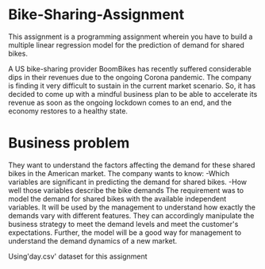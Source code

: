 # Bike-Sharing-Assignment
This assignment is a programming assignment wherein you have to build a multiple linear regression model for the prediction of demand for shared bikes. 

A US bike-sharing provider BoomBikes has recently suffered considerable dips in their revenues due to the ongoing Corona pandemic. The company is finding it very difficult to sustain in the current market scenario. So, it has decided to come up with a mindful business plan to be able to accelerate its revenue as soon as the ongoing lockdown comes to an end, and the economy restores to a healthy state.

# Business problem
They want to understand the factors affecting the demand for these shared bikes in the American market. The company wants to know: -Which variables are significant in predicting the demand for shared bikes. -How well those variables describe the bike demands The requirement was to model the demand for shared bikes with the available independent variables. It will be used by the management to understand how exactly the demands vary with different features. They can accordingly manipulate the business strategy to meet the demand levels and meet the customer's expectations. Further, the model will be a good way for management to understand the demand dynamics of a new market.

Using'day.csv' dataset for this assignment






